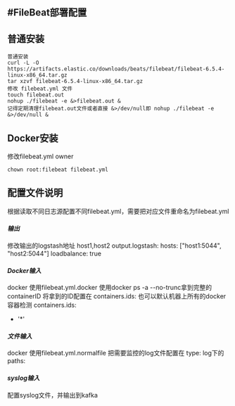 #**FileBeat部署配置**
---

## **普通安装**
```
普通安装
curl -L -O https://artifacts.elastic.co/downloads/beats/filebeat/filebeat-6.5.4-linux-x86_64.tar.gz
tar xzvf filebeat-6.5.4-linux-x86_64.tar.gz
修改 filebeat.yml 文件
touch filebeat.out
nohup ./filebeat -e &>filebeat.out & 
记得定期清理filebeat.out文件或者直接 &>/dev/null即 nohup ./filebeat -e &>/dev/null & 
```

## **Docker安装**
修改filebeat.yml owner
```
chown root:filebeat filebeat.yml
```

## **配置文件说明**
根据读取不同日志源配置不同filebeat.yml，需要把对应文件重命名为filebeat.yml

#### ***输出***
修改输出的logstash地址 host1,host2
output.logstash:
  hosts: ["host1:5044", "host2:5044"]
  loadbalance: true

#### ***Docker输入***
docker 使用filebeat.yml.docker
使用docker ps -a --no-trunc拿到完整的containerID
将拿到的ID配置在   containers.ids: 
也可以默认机器上所有的docker容器检测
containers.ids: 
  - '*'


#### ***文件输入***
docker 使用filebeat.yml.normalfile
把需要监控的log文件配置在
type: log下的paths:

#### ***syslog输入***
配置syslog文件，并输出到kafka
